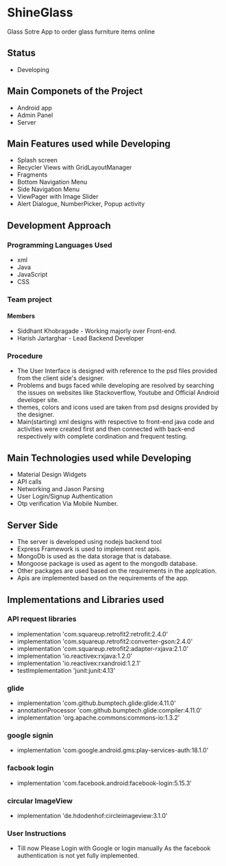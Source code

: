 # ShineGlass
Glass Sotre App to order glass furniture items online

## Status
- Developing

## Main Componets of the Project
- Android app
- Admin Panel
- Server

## Main Features used while Developing
- Splash screen
- Recycler Views with GridLayoutManager
- Fragments
- Bottom Navigation Menu
- Side Navigation Menu
- ViewPager with Image Slider
- Alert Dialogue, NumberPicker, Popup activity

## Development Approach
### Programming Languages Used
- xml
- Java
- JavaScript
- CSS
### Team project
  #### Members
  - Siddhant Khobragade - Working majorly over Front-end.
  - Harish Jartarghar - Lead Backend Developer
### Procedure
- The User Interface is designed with reference to the psd files provided from the client side's designer.
- Problems and bugs faced while developing are resolved by searching the issues on websites like Stackoverflow, Youtube and Official Android developer site.
- themes, colors and icons used are taken from psd designs provided by the designer. 
- Main(starting) xml designs with respective to front-end java code and activities were created first and then connected with back-end respectively with complete cordination and frequent testing. 

## Main Technologies used while Developing
- Material Design Widgets
- API calls
- Networking and Jason Parsing
- User Login/Signup Authentication
- Otp verification Via Mobile Number.

## Server Side 
- The server is developed using nodejs backend tool
- Express Framework is used to implement rest apis.
- MongoDb is used as the data storage that is database.
- Mongoose package is used as agent to the mongodb database.
- Other packages are used based on the requirements in the applcation.
- Apis are implemented based on the requirements of the app.

## Implementations and Libraries used
### API request libraries
- implementation 'com.squareup.retrofit2:retrofit:2.4.0'
- implementation 'com.squareup.retrofit2:converter-gson:2.4.0'
- implementation 'com.squareup.retrofit2:adapter-rxjava:2.1.0'
- implementation 'io.reactivex:rxjava:1.2.0'
- implementation 'io.reactivex:rxandroid:1.2.1'
- testImplementation 'junit:junit:4.13'

### glide
- implementation 'com.github.bumptech.glide:glide:4.11.0'
- annotationProcessor 'com.github.bumptech.glide:compiler:4.11.0'
- implementation 'org.apache.commons:commons-io:1.3.2'

### google signin
- implementation 'com.google.android.gms:play-services-auth:18.1.0'

### facbook login
- implementation 'com.facebook.android:facebook-login:5.15.3'

### circular ImageView
- implementation 'de.hdodenhof:circleimageview:3.1.0'

### User Instructions
- Till now Please Login with Google or login manually As the facebook authentication is not yet fully implemented.







